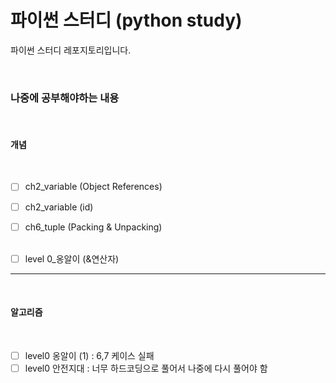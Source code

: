 # 파이썬 스터디 (python study)

파이썬 스터디 레포지토리입니다.

<br />

### 나중에 공부해야하는 내용

<br />

#### 개념

  <br />

- [ ] ch2_variable (Object References)
      <br />
- [ ] ch2_variable (id)
      <br />
- [ ] ch6_tuple (Packing & Unpacking)
      <br />
      <br />

- [ ] level 0\_옹알이 (&연산자)
      <br />

---

   <br />

#### 알고리즘

  <br />

- [ ] level0 옹알이 (1) : 6,7 케이스 실패
      <br />
- [ ] level0 안전지대 : 너무 하드코딩으로 풀어서 나중에 다시 풀어야 함
      <br />
